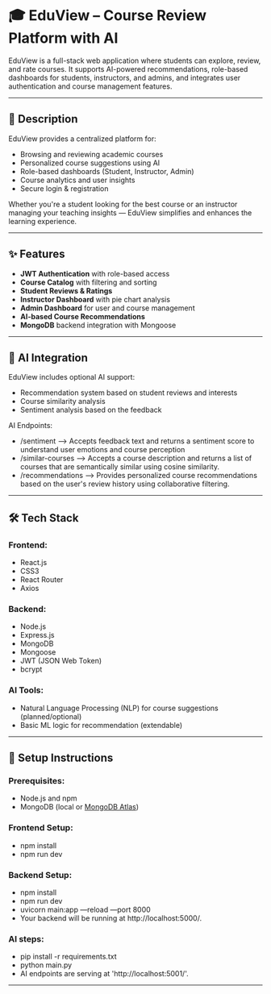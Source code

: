 
# 🎓 EduView – Course Review Platform with AI

EduView is a full-stack web application where students can explore, review, and rate courses. It supports AI-powered recommendations, role-based dashboards for students, instructors, and admins, and integrates user authentication and course management features.

---

## 📌 Description

EduView provides a centralized platform for:
- Browsing and reviewing academic courses
- Personalized course suggestions using AI
- Role-based dashboards (Student, Instructor, Admin)
- Course analytics and user insights
- Secure login & registration

Whether you're a student looking for the best course or an instructor managing your teaching insights — EduView simplifies and enhances the learning experience.

---

## ✨ Features

-  **JWT Authentication** with role-based access
-  **Course Catalog** with filtering and sorting
-  **Student Reviews & Ratings**
-  **Instructor Dashboard** with pie chart analysis
-  **Admin Dashboard** for user and course management
-  **AI-based Course Recommendations** 
-  **MongoDB** backend integration with Mongoose

---

## 🧠 AI Integration

EduView includes optional AI support:
- Recommendation system based on student reviews and interests
- Course similarity analysis
- Sentiment analysis based on the feedback

AI Endpoints:
- /sentiment --> Accepts feedback text and returns a sentiment score to understand user emotions and course perception
- /similar-courses --> Accepts a course description and returns a list of courses that are semantically similar using cosine similarity.
- /recommendations --> Provides personalized course recommendations based on the user's review history using collaborative filtering.

---

## 🛠️ Tech Stack

### Frontend:
- React.js
- CSS3
- React Router
- Axios

### Backend:
- Node.js
- Express.js
- MongoDB
- Mongoose
- JWT (JSON Web Token)
- bcrypt

### AI Tools:
- Natural Language Processing (NLP) for course suggestions (planned/optional)
- Basic ML logic for recommendation (extendable)

---


## 🚀 Setup Instructions

###  Prerequisites:
- Node.js and npm
- MongoDB (local or [MongoDB Atlas](https://www.mongodb.com/cloud/atlas))

###  Frontend Setup:
- npm install
- npm run dev

###  Backend Setup:
- npm install
- npm run dev
- uvicorn main:app —reload —port 8000
- Your backend will be running at http://localhost:5000/.

### AI steps:
- pip install -r requirements.txt
- python main.py
- AI endpoints are serving at 'http://localhost:5001/'.
  
---
